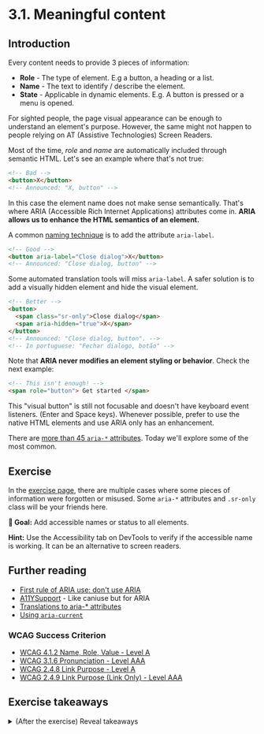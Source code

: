 # 3.1. Meaningful content

## Introduction

Every content needs to provide 3 pieces of information:

- **Role** - The type of element. E.g a button, a heading or a list.
- **Name** - The text to identify / describe the element.
- **State** - Applicable in dynamic elements. E.g. A button is pressed or a menu is opened.

For sighted people, the page visual appearance can be enough to understand an element's purpose. However, the same might not happen to people relying on AT (Assistive Technologies) Screen Readers.

Most of the time, _role_ and _name_ are automatically included through semantic HTML. Let's see an example where that's not true:

```html
<!-- Bad -->
<button>X</button>
<!-- Announced: "X, button" -->
```

In this case the element name does not make sense semantically. That's where ARIA (Accessible Rich Internet Applications) attributes come in. **ARIA allows us to enhance the HTML semantics of an element.**

A common [naming technique](https://www.w3.org/TR/wai-aria-practices/#names_and_descriptions) is to add the attribute `aria-label`.

```html
<!-- Good -->
<button aria-label="Close dialog">X</button>
<!-- Announced: "Close dialog, button" -->
```

Some automated translation tools will miss `aria-label`. A safer solution is to add a visually hidden element and hide the visual element.

```html
<!-- Better -->
<button>
  <span class="sr-only">Close dialog</span>
  <span aria-hidden="true">X</span>
</button>
<!-- Announced: "Close dialog, button". -->
<!-- In portuguese: "Fechar dialogo, botão" -->
```

Note that **ARIA never modifies an element styling or behavior**. Check the next example:

```html
<!-- This isn't enough! -->
<span role="button"> Get started </span>
```

This "visual button" is still not focusable and doesn't have keyboard event listeners. (Enter and Space keys). Whenever possible, prefer to use the native HTML elements and use ARIA only has an enhancement.

There are [more than 45 `aria-*` attributes](https://www.w3.org/TR/wai-aria-1.1/#state_prop_def). Today we'll explore some of the most common.

## Exercise

In the [exercise page](../exercises/3.1.html),
there are multiple cases where some pieces of information were forgotten or misused. Some `aria-*` attributes and `.sr-only` class will be your friends here.

**🎯 Goal:** Add accessible names or status to all elements.

**Hint:** Use the Accessibility tab on DevTools to verify if the accessible name is working. It can be an alternative to screen readers.

## Further reading

- [First rule of ARIA use: don't use ARIA](https://w3c.github.io/using-aria/#rule1)
- [A11YSupport](https://a11ysupport.io/) - Like caniuse but for ARIA
- [Translations to aria-\* attributes](https://adrianroselli.com/2019/11/aria-label-does-not-translate.html)
- [Using `aria-current`](https://tink.uk/using-the-aria-current-attribute/)

### WCAG Success Criterion

- [WCAG 4.1.2 Name, Role, Value - Level A](https://www.w3.org/TR/WCAG21/#name-role-value)
- [WCAG 3.1.6 Pronunciation - Level AAA](https://www.w3.org/TR/WCAG21/#focus-visible)
- [WCAG 2.4.8 Link Purpose - Level A](https://www.w3.org/TR/WCAG21/#link-purpose-in-context)
- [WCAG 2.4.9 Link Purpose (Link Only) - Level AAA](https://www.w3.org/TR/WCAG21/#link-purpose-link-only)

## Exercise takeaways

<details>
<summary>(After the exercise) Reveal takeaways</summary>

- Use `ARIA` as last resource. Prefer HTML elements whenever possible.
- When creating an element, always ask yourself "Is its name, role and state accessibles?"
- Use a Screen Reader when testing new user interfaces.
- Ensure the content is meaningful when accessed without colors, styles, or images.
</details>
